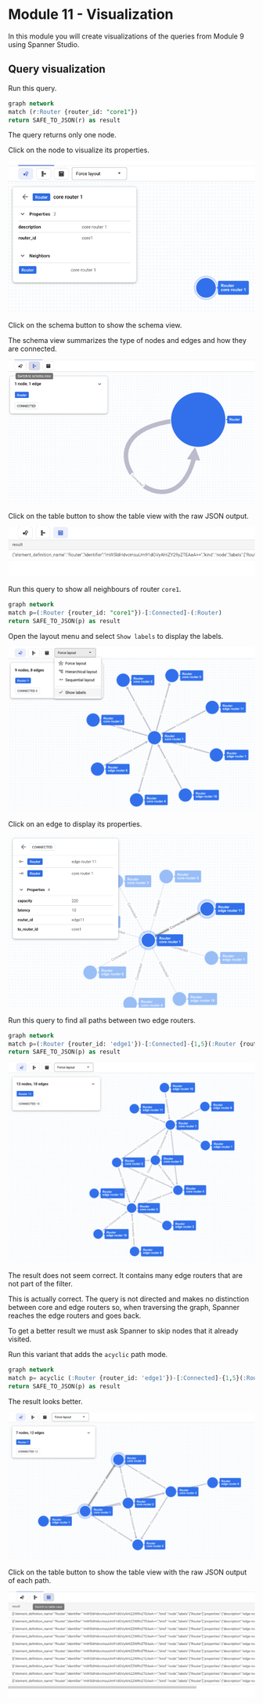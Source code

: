 # Module 11 - Visualization

In this module you will create visualizations of the queries from Module 9 using Spanner Studio.

## Query visualization

Run this query.

```sql
graph network
match (r:Router {router_id: "core1"})
return SAFE_TO_JSON(r) as result
```

The query returns only one node.

Click on the node to visualize its properties.

![alt text](images/image.png)

Click on the schema button to show the schema view.

The schema view summarizes the type of nodes and edges and how they are connected.

![alt text](images/image-1.png)

Click on the table button to show the table view with the raw JSON output.

![alt text](images/image-2.png)

Run this query to show all neighbours of router `core1`.

```sql
graph network
match p=(:Router {router_id: "core1"})-[:Connected]-(:Router)
return SAFE_TO_JSON(p) as result
```

Open the layout menu and select `Show labels` to display the labels.

![alt text](images/image-3.png)

Click on an edge to display its properties.

![alt text](images/image-4.png)

Run this query to find all paths between two edge routers.

```sql
graph network
match p=(:Router {router_id: 'edge1'})-[:Connected]-{1,5}(:Router {router_id: 'edge8'})
return SAFE_TO_JSON(p) as result
```

![alt text](images/image-5.png)

The result does not seem correct. It contains many edge routers that are not part of the filter.

This is actually correct. The query is not directed and makes no distinction between core and edge routers so, when traversing the graph, Spanner reaches the edge routers and goes back.

To get a better result we must ask Spanner to skip nodes that it already visited.

Run this variant that adds the `acyclic` path mode.

```sql
graph network
match p= acyclic (:Router {router_id: 'edge1'})-[:Connected]-{1,5}(:Router {router_id: 'edge8'})
return SAFE_TO_JSON(p) as result
```

The result looks better.

![alt text](images/image-6.png)

Click on the table button to show the table view with the raw JSON output of each path.

![alt text](images/image-7.png)
